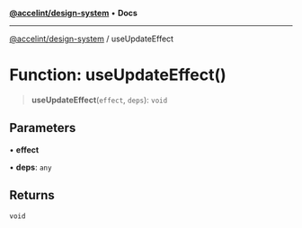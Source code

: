[**@accelint/design-system**](../README.md) • **Docs**

***

[@accelint/design-system](../README.md) / useUpdateEffect

# Function: useUpdateEffect()

> **useUpdateEffect**(`effect`, `deps`): `void`

## Parameters

• **effect**

• **deps**: `any`

## Returns

`void`

